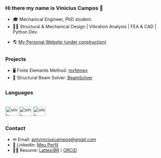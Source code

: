 ### Hi there my name is Vinicius Campos 👋

- 🎓 Mechanical Engineer, PhD student.
- 👨‍🚀 Structural & Mechanical Design | Vibration Analysis | FEA & CAD | Python Dev. 
<!--- 🚀 [3D EasyCAE](https://www.linkedin.com/company/3d-easycae) Founder -->
- :earth_americas: [My Personal Website (under construction)](https://avgcampos.github.io/)

<!-- ### Stats -->
<!--![Vinicius Status](https://github-readme-stats.vercel.app/api?username=antonio-vinicius-garcia-campos&show_icons=true&theme=dark&include_all_commits=true)
-->

##
### Projects
- 🖥 Finite Elements Method: [myfempy](https://github.com/easycae-3d/myfempy)
- 🌉 Structural Beam Solver: [BeamSolver](https://github.com/avgcampos/BeamSolver)

##
### Languages
<div style='display: inline_block'><br>
  <img align='center' alt='vini-python' height='30' width='40' src="https://cdn.jsdelivr.net/gh/devicons/devicon/icons/python/python-original.svg" />
  <img align='center' alt='vini-python' height='30' width='40' src="https://cdn.jsdelivr.net/gh/devicons/devicon/icons/matlab/matlab-original.svg" />
  <img align='center' alt='vini-python' height='30' width='40' src="https://cdn.jsdelivr.net/gh/devicons/devicon/icons/c/c-original.svg" />
  
</div>

##

### Contact

- ✉ Email: antviniciuscampos@gmail.com
- 🤝 Linkedin: [Meu Perfil](https://www.linkedin.com/in/antonio-vinicius-garcia-campos/)
- 👨‍🔬 Resume: [Lattes/BR](http://lattes.cnpq.br/8098900392634122) / [ORCiD](https://orcid.org/0000-0003-1678-384X)
